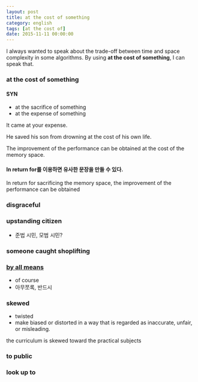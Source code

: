 ```yaml
---
layout: post
title: at the cost of something
category: english
tags: [at the cost of]
date: 2015-11-11 00:00:00
---
```


I always wanted to speak about the trade-off between time and space complexity in some algorithms. By using **at the cost of something**, I can speak that.

### at the cost of something

#### SYN
 * at the sacrifice of something
 * at the expense of something




<div class="sample-sentence">
	<p>It came at your expense.</p>
	<p>He saved his son from drowning at the cost of his own life.</p>
	<p>The improvement of the performance can be obtained at the cost of the memory space.</p>
</div>

#### In return for를 이용하면 유사한 문장을 만들 수 있다.

<div class="sample-sentence">
	<p>In return for sacrificing the memory space, the improvement of the performance can be obtained</p>
</div>

### disgraceful
### upstanding citizen
 * 준법 시민, 모범 시민?
### someone caught shoplifting
### [by all means](https://www.google.co.kr/search?q=by+all+means&oq=by+all+means&aqs=chrome.0.69i59j0l5.2185j0j4&sourceid=chrome&es_sm=93&ie=UTF-8)
 * of course
 * 아무쪼록, 반드시

### skewed
 * twisted
 * make biased or distorted in a way that is regarded as inaccurate, unfair, or misleading.

<div class="sample-sentence">
	<p>the curriculum is skewed toward the practical subjects</p>
</div>

### to public
### look up to